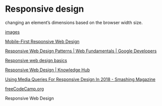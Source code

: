 # Responsive design

changing an element’s dimensions based on the browser width size.

[images](Responsive%20design%209839b745d6634d74afe56780a0a4de44/images%2041eadedafa1b463ea64885b44853d1cf.md)

[Mobile-First Responsive Web Design](https://bradfrost.com/blog/post/mobile-first-responsive-web-design/)

[Responsive Web Design Patterns | Web Fundamentals | Google Developers](https://developers.google.com/web/fundamentals/design-and-ux/responsive/patterns)

[Responsive web design basics](https://web.dev/responsive-web-design-basics/)

[Responsive Web Design | Knowledge Hub](https://responsivedesign.is/)

[Using Media Queries For Responsive Design In 2018 - Smashing Magazine](https://www.smashingmagazine.com/2018/02/media-queries-responsive-design-2018/)

[freeCodeCamp.org](https://www.freecodecamp.org/learn/responsive-web-design/#responsive-web-design-projects)

Responsive Web Design